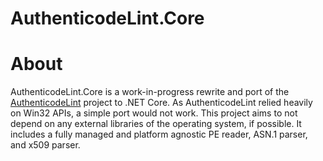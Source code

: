 AuthenticodeLint.Core
===========

# About

AuthenticodeLint.Core is a work-in-progress rewrite and port of the [AuthenticodeLint][1]
project to .NET Core. As AuthenticodeLint relied heavily on Win32 APIs, a simple port would
not work. This project aims to not depend on any external libraries of the operating system,
if possible. It includes a fully managed and platform agnostic PE reader, ASN.1 parser, and 
x509 parser.

[1]: https://github.com/vcsjones/AuthenticodeLint
